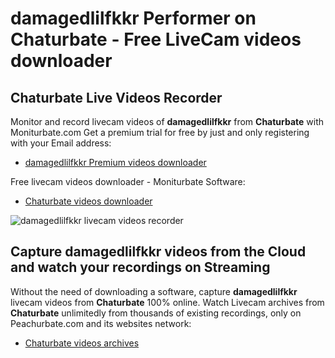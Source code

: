 # damagedlilfkkr Performer on Chaturbate - Free LiveCam videos downloader

## Chaturbate Live Videos Recorder

Monitor and record livecam videos of **damagedlilfkkr** from **Chaturbate** with Moniturbate.com
Get a premium trial for free by just and only registering with your Email address:
* [damagedlilfkkr Premium videos downloader](https://moniturbate.com/request-demo-licence-key.html)

Free livecam videos downloader - Moniturbate Software:
* [Chaturbate videos downloader](https://moniturbate.com/moniturbate-download-software.html)

![damagedlilfkkr livecam videos recorder](https://peachurnet.com/templates/moniturbate-software.png)


## Capture damagedlilfkkr videos from the Cloud and watch your recordings on Streaming

Without the need of downloading a software, capture **damagedlilfkkr** livecam videos from **Chaturbate** 100% online.
Watch Livecam archives from **Chaturbate** unlimitedly from thousands of existing recordings, only on Peachurbate.com and its websites network:
* [Chaturbate videos archives](https://peachurnet.com/)